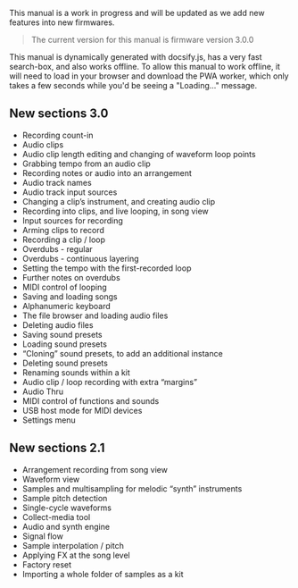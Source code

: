This manual is a work in progress and will be updated as we add new features into new firmwares.

> The current version for this manual is firmware version 3.0.0

This manual is dynamically generated with docsify.js, has a very fast search-box, and also works offline. To allow this manual to work offline, it will need to load in your browser and download the PWA worker, which only takes a few seconds while you'd be seeing a "Loading..." message.

## New sections 3.0

- Recording count-in
- Audio clips
- Audio clip length editing and changing of waveform loop points
- Grabbing tempo from an audio clip
- Recording notes or audio into an arrangement
- Audio track names
- Audio track input sources
- Changing a clip’s instrument, and creating audio clip
- Recording into clips, and live looping, in song view
- Input sources for recording
- Arming clips to record
- Recording a clip / loop
- Overdubs - regular
- Overdubs - continuous layering
- Setting the tempo with the first-recorded loop
- Further notes on overdubs
- MIDI control of looping
- Saving and loading songs
- Alphanumeric keyboard
- The file browser and loading audio files
- Deleting audio files
- Saving sound presets
- Loading sound presets
- “Cloning” sound presets, to add an additional instance
- Deleting sound presets
- Renaming sounds within a kit
- Audio clip / loop recording with extra “margins”
- Audio Thru
- MIDI control of functions and sounds
- USB host mode for MIDI devices
- Settings menu

## New sections 2.1

- Arrangement recording from song view
- Waveform view
- Samples and multisampling for melodic “synth” instruments
- Sample pitch detection
- Single-cycle waveforms
- Collect-media tool
- Audio and synth engine
- Signal flow
- Sample interpolation / pitch
- Applying FX at the song level
- Factory reset
- Importing a whole folder of samples as a kit

